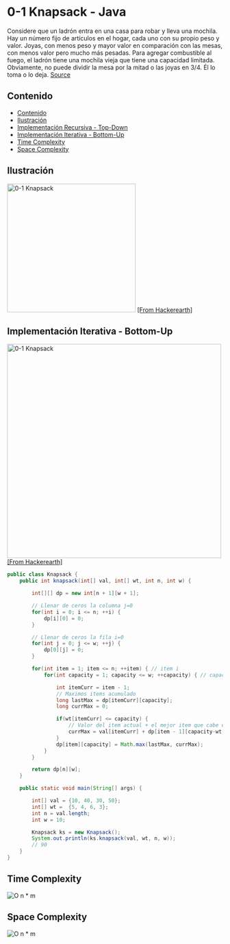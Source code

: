 # 0-1 Knapsack - Java
Considere que un ladrón entra en una casa para robar y lleva una mochila. Hay un número fijo de artículos en el hogar, cada uno con su propio peso y valor. Joyas, con menos peso y mayor valor en comparación con las mesas, con menos valor pero mucho más pesadas. Para agregar combustible al fuego, el ladrón tiene una mochila vieja que tiene una capacidad limitada. Obviamente, no puede dividir la mesa por la mitad o las joyas en 3/4. Él lo toma o lo deja. [Source](https://www.hackerearth.com/de/practice/notes/the-knapsack-problem/)

## Contenido

* [Contenido](#contenido)
* [Ilustración](#ilustración)
* [Implementación Recursiva - Top-Down](#implementación-recursiva---top-down)
* [Implementación Iterativa - Bottom-Up](#implementación-iterativa---bottom-up)
* [Time Complexity](#time-complexity)
* [Space Complexity](#space-complexity)

## Ilustración

<img alt="0-1 Knapsack" src="https://he-s3.s3.amazonaws.com/media/uploads/82d724d.png" width="300"> [[From Hackerearth]](https://www.hackerearth.com/de/practice/notes/the-knapsack-problem/)

## Implementación Iterativa - Bottom-Up

<img alt="0-1 Knapsack" src="https://he-s3.s3.amazonaws.com/media/uploads/2e5714c.png" width="500">[[From Hackerearth]](https://www.hackerearth.com/de/practice/notes/the-knapsack-problem/)


```java
public class Knapsack {
    public int knapsack(int[] val, int[] wt, int n, int w) {

        int[][] dp = new int[n + 1][w + 1];

        // Llenar de ceros la columna j=0
        for(int i = 0; i <= n; ++i) {
            dp[i][0] = 0;
        }

        // Llenar de ceros la fila i=0
        for(int j = 0; j <= w; ++j) {
            dp[0][j] = 0;
        }

        for(int item = 1; item <= n; ++item) { // item i
            for(int capacity = 1; capacity <= w; ++capacity) { // capacity j

                int itemCurr = item - 1;
                // Maximos items acumulado
                long lastMax = dp[itemCurr][capacity];
                long currMax = 0;

                if(wt[itemCurr] <= capacity) {
                    // Valor del item actual + el mejor item que cabe en la mochila
                    currMax = val[itemCurr] + dp[item - 1][capacity-wt[itemCurr]];
                }
                dp[item][capacity] = Math.max(lastMax, currMax);
            }
        }

        return dp[n][w];
    }

    public static void main(String[] args) {

        int[] val = {10, 40, 30, 50};
        int[] wt =  {5, 4, 6, 3};
        int n = val.length;
        int w = 10;

        Knapsack ks = new Knapsack();
        System.out.println(ks.knapsack(val, wt, n, w));
        // 90
    }
}
```

## Time Complexity

![O n * m](https://i.ibb.co/JKyfG3Y/O-n-m.png)

## Space Complexity

![O n * m](https://i.ibb.co/JKyfG3Y/O-n-m.png)